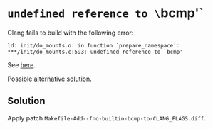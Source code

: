# `undefined reference to \`bcmp'`

Clang fails to build with the following error:

```
ld: init/do_mounts.o: in function `prepare_namespace':
***/init/do_mounts.c:593: undefined reference to `bcmp'
```

See [here](https://patchwork.kernel.org/project/linux-kbuild/patch/20190312215203.27643-1-natechancellor@gmail.com/).

Possible [alternative solution](https://patchwork.kernel.org/project/linux-kbuild/patch/20190313180239.261938-1-ndesaulniers@google.com/).

## Solution

Apply patch `Makefile-Add--fno-builtin-bcmp-to-CLANG_FLAGS.diff`.

